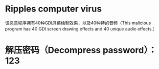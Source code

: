 # Ripples computer virus
该恶意程序拥有40种GDI屏幕绘制效果，以及40种特的音频（This malicious program has 40 GDI screen drawing effects and 40 unique audio effects.）
# 解压密码（Decompress password）：123            

